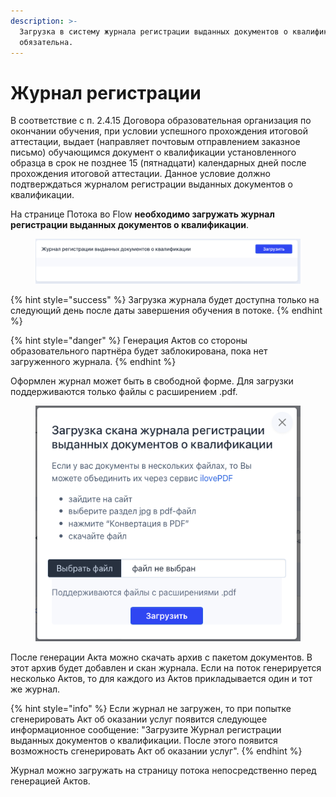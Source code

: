 ```yaml
---
description: >-
  Загрузка в систему журнала регистрации выданных документов о квалификации
  обязательна.
---
```


# Журнал регистрации

В соответствие с п. 2.4.15 Договора  образовательная организация по окончании обучения, при условии успешного прохождения итоговой аттестации, выдает (направляет почтовым отправлением заказное письмо) обучающимся документ о квалификации установленного образца в срок не позднее 15 (пятнадцати) календарных дней после прохождения итоговой аттестации. Данное условие должно подтверждаться журналом регистрации выданных документов о квалификации.

На странице Потока во Flow **необходимо загружать журнал регистрации выданных документов о квалификации**.

<figure><img src="../.gitbook/assets/image (20).png" alt=""><figcaption></figcaption></figure>

{% hint style="success" %}
Загрузка журнала будет доступна только на следующий день после даты завершения обучения в потоке.
{% endhint %}

{% hint style="danger" %}
Генерация Актов со стороны образовательного партнёра будет заблокирована, пока нет загруженного журнала.
{% endhint %}

Оформлен журнал может быть в свободной форме. Для загрузки поддерживаются только файлы с расширением .pdf.

<figure><img src="../.gitbook/assets/image (3) (2) (1).png" alt=""><figcaption></figcaption></figure>

После генерации Акта можно скачать архив с пакетом документов. В этот архив будет добавлен и скан журнала. Если на поток генерируется несколько Актов, то для каждого из Актов прикладывается один и тот же журнал.

{% hint style="info" %}
Если журнал не загружен, то при попытке сгенерировать Акт об оказании услуг появится следующее информационное сообщение: "Загрузите Журнал регистрации выданных документов о квалификации. После этого появится возможность сгенерировать Акт об оказании услуг".
{% endhint %}

Журнал можно загружать на страницу потока непосредственно перед генерацией Актов.
